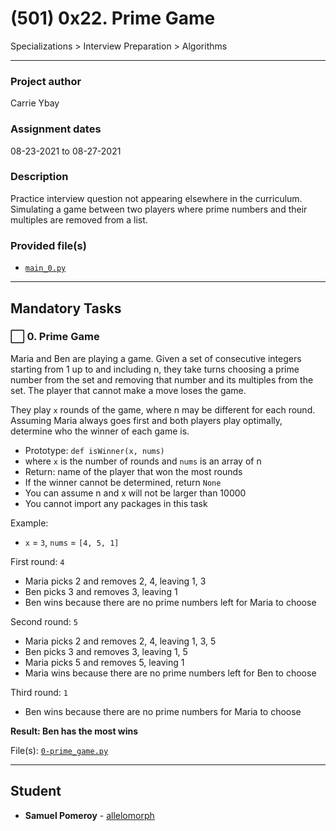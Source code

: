# (501) 0x22. Prime Game
Specializations > Interview Preparation > Algorithms

---

### Project author
Carrie Ybay

### Assignment dates
08-23-2021 to 08-27-2021

### Description
Practice interview question not appearing elsewhere in the curriculum. Simulating a game between two players where prime numbers and their multiples are removed from a list.

### Provided file(s)
* [`main_0.py`](./main_0.py)

---

## Mandatory Tasks

### :white_large_square: 0. Prime Game
Maria and Ben are playing a game. Given a set of consecutive integers starting from 1 up to and including n, they take turns choosing a prime number from the set and removing that number and its multiples from the set. The player that cannot make a move loses the game.

They play `x` rounds of the game, where n may be different for each round. Assuming Maria always goes first and both players play optimally, determine who the winner of each game is.

* Prototype: `def isWinner(x, nums)`
* where `x` is the number of rounds and `nums` is an array of n
* Return: name of the player that won the most rounds
* If the winner cannot be determined, return `None`
* You can assume n and x will not be larger than 10000
* You cannot import any packages in this task

Example:

* `x` = `3`, `nums` = `[4, 5, 1]`

First round: `4`

* Maria picks 2 and removes 2, 4, leaving 1, 3
* Ben picks 3 and removes 3, leaving 1
* Ben wins because there are no prime numbers left for Maria to choose

Second round: `5`

* Maria picks 2 and removes 2, 4, leaving 1, 3, 5
* Ben picks 3 and removes 3, leaving 1, 5
* Maria picks 5 and removes 5, leaving 1
* Maria wins because there are no prime numbers left for Ben to choose

Third round: `1`

* Ben wins because there are no prime numbers for Maria to choose

**Result: Ben has the most wins**

File(s): [`0-prime_game.py`](./0-prime_game.py)

---

## Student
* **Samuel Pomeroy** - [allelomorph](github.com/allelomorph)

